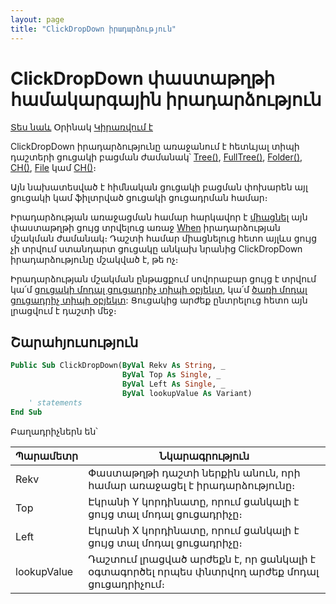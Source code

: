 ```yaml
---
layout: page
title: "ClickDropDown իրադարձություն"
---
```


# ClickDropDown փաստաթղթի համակարգային իրադարձություն 

[Տես նաև](../scriptstproced.md)  Օրինակ  [Կիրառվում է](../Defs/doc.md)

ClickDropDown իրադարձությունը առաջանում է հետևյալ տիպի դաշտերի ցուցակի բացման ժամանակ՝ [Tree()](../Types/Tree.md), [FullTree()](../Types/FULLTREE.md), [Folder()](../Types/Folder.md), [CH()](../Types/Ch.md), [File](../Types/File.md) կամ [CH()](../Types/Ch.md)։

Այն նախատեսված է հիմնական ցուցակի բացման փոխարեն այլ ցուցակի կամ ֆիլտրված ցուցակի ցուցադրման համար։

Իրադարձության առաջացման համար հարկավոր է [միացնել](../Functions/ASDOC/ClickDropDownEvent.md) այն փաստաթղթի ցույց տրվելուց առաջ [When](When.md) իրադարձության մշակման ժամանակ։ Դաշտի համար միացնելուց հետո այլևս ցույց չի տրվում ստանդարտ ցուցակը անկախ նրանից ClickDropDown իրադարձությունը մշակված է, թե ոչ։

Իրադարձության մշակման ընթացքում սովորաբար ցույց է տրվում կա՛մ [ցուցակի մոդալ ցուցադրիչ տիպի օբյեկտ](../Functions/AsModalBrowser.md), կա՛մ [ծառի մոդալ ցուցադրիչ տիպի օբյեկտ](../Functions/AsTreeModalBrowser.md): Ցուցակից արժեք ընտրելուց հետո այն լրացվում է դաշտի մեջ։

## Շարահյուսություն

``` vb
Public Sub ClickDropDown(ByVal Rekv As String, _
                         ByVal Top As Single, _
                         ByVal Left As Single, _
                         ByVal lookupValue As Variant)
    ' statements
End Sub
```

Բաղադրիչներն են՝

|Պարամետր|Նկարագրություն|
|--|--|
| Rekv | Փաստաթղթի դաշտի ներքին անուն, որի համար առաջացել է իրադարձությունը։ |
| Top | Էկրանի Y կորդինատը, որում ցանկալի է ցույց տալ մոդալ ցուցադրիչը։ |
| Left | Էկրանի X կորդինատը, որում ցանկալի է ցույց տալ մոդալ ցուցադրիչը։ |
| lookupValue | Դաշտում լրացված արժեքն է, որ ցանկալի է օգտագործել որպես փնտրվող արժեք մոդալ ցուցադրիչում։ |

